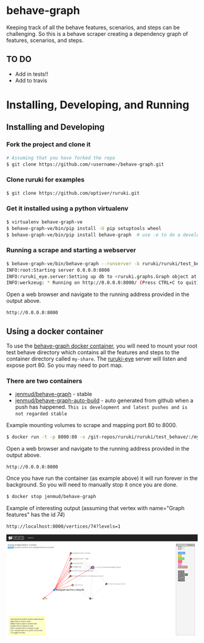 # behave-graph
Keeping track of all the behave features, scenarios, and steps can be challenging. So this is a behave scraper creating a dependency graph of features, scenarios, and steps.


## TO DO

* Add in tests!!
* Add to travis

# Installing, Developing, and Running

## Installing and Developing

### Fork the project and clone it
```bash
# Assuming that you have forked the repo
$ git clone https://github.com/<username>/behave-graph.git
```

### Clone ruruki for examples
```bash
$ git clone https://github.com/optiver/ruruki.git
```

### Get it installed using a python virtualenv
```bash
$ virtualenv behave-graph-ve
$ behave-graph-ve/bin/pip install -U pip setuptools wheel
$ behave-graph-ve/bin/pip install behave-graph  # use -e to do a develop install.
```

### Running a scrape and starting a webserver
```bash
$ behave-graph-ve/bin/behave-graph --runserver -b ruruki/ruruki/test_behave
INFO:root:Starting server 0.0.0.0:8000
INFO:ruruki_eye.server:Setting up db to <ruruki.graphs.Graph object at 0x10df1b150>
INFO:werkzeug: * Running on http://0.0.0.0:8000/ (Press CTRL+C to quit)
```

Open a web browser and navigate to the running address provided in the output above.
```
http://0.0.0.0:8000
```

## Using a docker container

To use the [behave-graph docker container](https://hub.docker.com/r/jenmud/behave-graph/), you will need to mount your root test behave directory which contains all the features and steps to the container directory called `my-share`. The [ruruki-eye](https://www.github.com/optiver/ruruki-eye) server will listen and expose port 80. So you may need to port map.

### There are two containers
* [jenmud/behave-graph](https://hub.docker.com/r/jenmud/behave-graph) - stable
* [jenmud/behave-graph-auto-build](https://hub.docker.com/r/jenmud/behave-graph-auto-build) - auto generated from github when a push has happened. ``This is development and latest pushes and is not regarded stable``

Example mounting volumes to scrape and mapping port 80 to 8000.

```bash
$ docker run -t -p 8000:80 -v /git-repos/ruruki/ruruki/test_behave/:/my-share jenmud/behave-graph
```

Open a web browser and navigate to the running address provided in the output above.
```
http://0.0.0.0:8000
```

Once you have run the container (as example above) it will run forever in the background. So you will need to manually stop it once you are done.

```bash
$ docker stop jenmud/behave-graph
```

Example of interesting output (assuming that vertex with name="Graph features" has the id *74*)
```
http://localhost:8000/vertices/74?levels=1
```

![Screenshot](/behave-graph.png)
